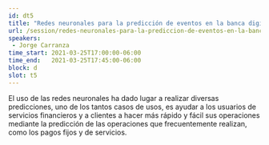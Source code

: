 ```yaml
---
id: dt5
title: "Redes neuronales para la predicción de eventos en la banca digital"
url: /session/redes-neuronales-para-la-prediccion-de-eventos-en-la-banca-digital/
speakers:
 - Jorge Carranza
time_start: 2021-03-25T17:00:00-06:00
time_end:   2021-03-25T17:45:00-06:00
block: d
slot: t5
---
```


El uso de las redes neuronales ha dado lugar a realizar diversas predicciones, uno de los tantos casos de usos, es ayudar a los usuarios de servicios financieros y a clientes a hacer más rápido y fácil sus operaciones mediante la predicción de las operaciones que frecuentemente realizan, como los pagos fijos y de servicios.